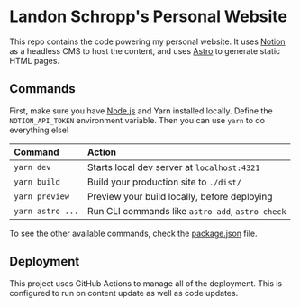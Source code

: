 # Landon Schropp's Personal Website

This repo contains the code powering my personal website. It uses [Notion](https://www.notion.so/)
as a headless CMS to host the content, and uses [Astro](https://astro.build/) to generate
static HTML pages.

## Commands

First, make sure you have [Node.js](https://nodejs.org/en/) and Yarn installed locally. Define the
`NOTION_API_TOKEN` environment variable. Then you can use `yarn` to do everything else!

| Command                | Action                                           |
| :--------------------- | :----------------------------------------------- |
| `yarn dev`             | Starts local dev server at `localhost:4321`      |
| `yarn build`           | Build your production site to `./dist/`          |
| `yarn preview`         | Preview your build locally, before deploying     |
| `yarn astro ...`       | Run CLI commands like `astro add`, `astro check` |

To see the other available commands, check the [package.json](package.json) file.

## Deployment

This project uses GitHub Actions to manage all of the deployment. This is configured to run on
content update as well as code updates.
